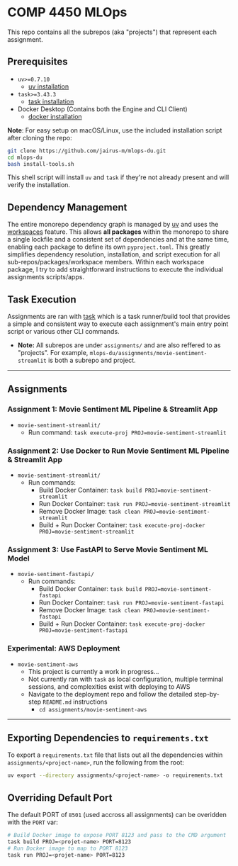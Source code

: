 # COMP 4450 MLOps
This repo contains all the subrepos (aka "projects") that represent each assignment. 

## Prerequisites
- `uv>=0.7.10`
  - [uv installation](https://docs.astral.sh/uv/getting-started/installation/)
- `task>=3.43.3`
  - [task installation](https://taskfile.dev/installation/)
- Docker Desktop (Contains both the Engine and CLI Client)
  - [docker installation](https://docs.docker.com/desktop/)

__Note__: For easy setup on macOS/Linux, use the included installation script after cloning the repo:
```bash
git clone https://github.com/jairus-m/mlops-du.git
cd mlops-du 
bash install-tools.sh
```
This shell script will install `uv` and `task` if they're not already present and will verify the installation.

## Dependency Management
The entire monorepo dependency graph is managed by [uv](https://docs.astral.sh/uv/) and uses the [workspaces](https://docs.astral.sh/uv/concepts/projects/workspaces/) feature. This allows __all packages__ within the monorepo to share a single lockfile and a consistent set of dependencies and at the same time, enabling each package to define its own `pyproject.toml`. This greatly simplifies dependency resolution, installation, and script execution for all sub-repos/packages/workspace members. Within each workspace package, I try to add straightforward instructions to execute the individual assignments scripts/apps.

## Task Execution
Assignments are ran with [task](https://taskfile.dev/) which is a task runner/build tool that provides a simple and consistent way to execute each assignment's main entry point script or various other CLI commands.
- __Note:__ All subrepos are under `assignments/` and are also reffered to as "projects". For example, `mlops-du/assignments/movie-sentiment-streamlit` is both a subrepo and project.

---

## Assignments

### Assignment 1: Movie Sentiment ML Pipeline & Streamlit App
- `movie-sentiment-streamlit/`
  - Run command: `task execute-proj PROJ=movie-sentiment-streamlit`

### Assignment 2: Use Docker to Run Movie Sentiment ML Pipeline & Streamlit App
- `movie-sentiment-streamlit/`
  - Run commands:
    - Build Docker Container: `task build PROJ=movie-sentiment-streamlit`
    - Run Docker Container: `task run PROJ=movie-sentiment-streamlit`
    - Remove Docker Image: `task clean PROJ=movie-sentiment-streamlit`
    - Build + Run Docker Container: `task execute-proj-docker PROJ=movie-sentiment-streamlit`

### Assignment 3: Use FastAPI to Serve Movie Sentiment ML Model
- `movie-sentiment-fastapi/`
  - Run commands:
    - Build Docker Container: `task build PROJ=movie-sentiment-fastapi`
    - Run Docker Container: `task run PROJ=movie-sentiment-fastapi`
    - Remove Docker Image: `task clean PROJ=movie-sentiment-fastapi`
    - Build + Run Docker Container: `task execute-proj-docker PROJ=movie-sentiment-fastapi`

### Experimental: AWS Deployment
- `movie-sentiment-aws`
  - This project is currently a work in progress...
  - Not currently ran with `task` as local configuration, multiple terminal sessions, and complexities exist with deploying to AWS
  - Navigate to the deployment repo and follow the detailed step-by-step `README.md` instructions
    - `cd assignments/movie-sentiment-aws`

---

## Exporting Dependencies to `requirements.txt`
To export a `requirements.txt` file that lists out all the dependencies within `assignments/<project-name>`, run the following from the root:
```bash
uv export --directory assignments/<project-name> -o requirements.txt
```

## Overriding Default Port
The default PORT of `8501` (used accross all assignments) can be overidden with the `PORT` var:
```bash
# Build Docker image to expose PORT 8123 and pass to the CMD argument
task build PROJ=<projet-name> PORT=8123
# Run Docker image to map to PORT 8123
task run PROJ=<projet-name> PORT=8123
```
